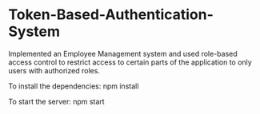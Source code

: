 # Token-Based-Authentication-System

Implemented an Employee Management system and used role-based access control to restrict access to certain parts of the application to only users with authorized roles.

To install the dependencies: 
npm install

To start the server:
npm start
